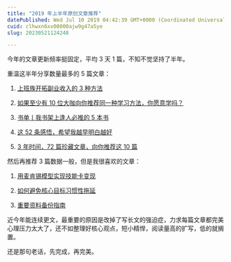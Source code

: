 ```yaml
---
title: "2019 年上半年原创文章推荐"
datePublished: Wed Jul 10 2019 04:42:39 GMT+0000 (Coordinated Universal Time)
cuid: clhwxn6xv00000ajw9g47a5ye
slug: 20230521124248

---
```


今年的文章更新频率挺固定，平均 3 天 1 篇，不知不觉坚持了半年。

重温这半年分享数量最多的 5 篇文章：

1. [上班族开拓副业收入的 3 种方法](http://mp.weixin.qq.com/s?__biz=MzI3MzU5MDA1OQ==&mid=2247485096&idx=1&sn=3a03ffec4045051eac8204eaae9ff8e4&chksm=eb21b4ecdc563dfa38f74025997acad6f32c44ab96983ceb7eee6ee4825fd819a2e92b6f4850&scene=21#wechat_redirect)
    
2. [如果至少有 10 位大咖向你推荐同一种学习方法，你愿意学吗？](http://mp.weixin.qq.com/s?__biz=MzI3MzU5MDA1OQ==&mid=2247484873&idx=1&sn=b45dd7055fced2c82fbd73482814f94f&chksm=eb21b78ddc563e9b9566f248e8ddc8b665ff5eee22aac28a41a9d6b32f4e78a8a9a2d982ac78&scene=21#wechat_redirect)
    
3. [书单丨我书架上逢人必推的 5 本书](http://mp.weixin.qq.com/s?__biz=MzI3MzU5MDA1OQ==&mid=2247485492&idx=1&sn=679580b5befd6e7e2094567ec64c0aea&chksm=eb21ba70dc563366a2e904dd0004e4bba6c03b99e72bb26f7449f4c9fddd87cbf5a6711fbcf9&scene=21#wechat_redirect)
    
4. [这 52 条感悟，希望我越早明白越好](http://mp.weixin.qq.com/s?__biz=MzI3MzU5MDA1OQ==&mid=2247485520&idx=1&sn=5eeb4229b85aacacb31c833f3e3baea8&chksm=eb21ba14dc563302c73fef3102610545ecac505dd7ec1f059d2f3d5f65adac9e9ca82d0974d2&scene=21#wechat_redirect)
    
5. [3 年时间，72 篇珍藏文章，向你推荐这 10 篇](http://mp.weixin.qq.com/s?__biz=MzI3MzU5MDA1OQ==&mid=2247485705&idx=1&sn=9a4beaad7f1cbe945da166bd6b9ff245&chksm=eb21bb4ddc56325bfb5060e30428cb368589b0472cd532217cf966e9353b61d5b959c9a93fd6&scene=21#wechat_redirect)
    

然后再推荐 3 篇数据一般，但是我很喜欢的文章：

1. [用麦肯锡模型实现技能卡变现](http://mp.weixin.qq.com/s?__biz=MzI3MzU5MDA1OQ==&mid=2247485441&idx=1&sn=ad697400bb92974865715c820d8965a3&chksm=eb21ba45dc563353c9f84d657424dc6fb6d7f5610e63b62b79408dfa2654f7f789f483f35c09&scene=21#wechat_redirect)
    
2. [如何避免核心目标习惯性拖延](http://mp.weixin.qq.com/s?__biz=MzI3MzU5MDA1OQ==&mid=2247485294&idx=1&sn=d4fd61473a49de8ee414a3cb2cd9194a&chksm=eb21b52adc563c3c9948a775d6893a0a825464902f18475fdbd3068ff08398a707ba2d6e1b87&scene=21#wechat_redirect)
    
3. [重要资料备份指南](http://mp.weixin.qq.com/s?__biz=MzI3MzU5MDA1OQ==&mid=2247485030&idx=1&sn=9af4be93434f5ba8d7a3fcee4a51feef&chksm=eb21b422dc563d34120746207e7a72a1e43aa08f9426c6797547fbddd8af099b639671e4e161&scene=21#wechat_redirect)
    

近今年能连续更文，最重要的原因是改掉了写长文的强迫症，力求每篇文章都完美心理压力太大了，还不如整理好核心观点，短小精悍，阅读量高的扩写，低的就搁置。

还是那句老话，先完成，再完美。